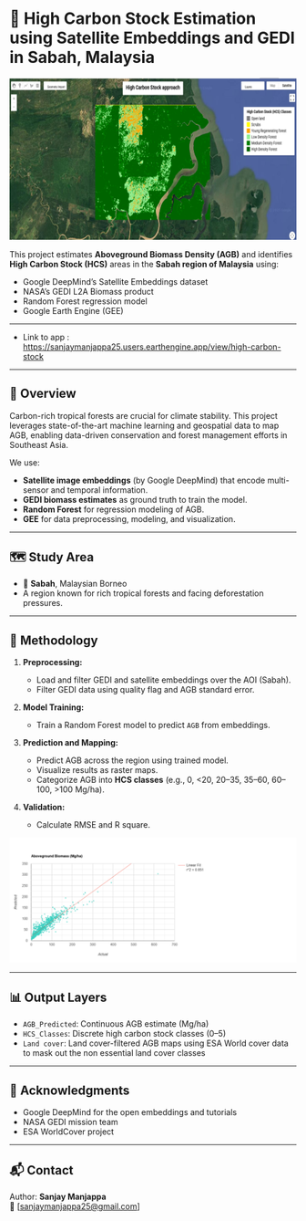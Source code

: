 # 🌳 High Carbon Stock Estimation using Satellite Embeddings and GEDI in Sabah, Malaysia

![HCS map](images/Picture2.png)

This project estimates **Aboveground Biomass Density (AGB)** and identifies **High Carbon Stock (HCS)** areas in the **Sabah region of Malaysia** using:

- Google DeepMind’s Satellite Embeddings dataset
- NASA’s GEDI L2A Biomass product
- Random Forest regression model
- Google Earth Engine (GEE)

---

- Link to app : https://sanjaymanjappa25.users.earthengine.app/view/high-carbon-stock

---

## 🚀 Overview

Carbon-rich tropical forests are crucial for climate stability. This project leverages state-of-the-art machine learning and geospatial data to map AGB, enabling data-driven conservation and forest management efforts in Southeast Asia.

We use:
- **Satellite image embeddings** (by Google DeepMind) that encode multi-sensor and temporal information.
- **GEDI biomass estimates** as ground truth to train the model.
- **Random Forest** for regression modeling of AGB.
- **GEE** for data preprocessing, modeling, and visualization.

---

## 🗺️ Study Area

- 📍 **Sabah**, Malaysian Borneo  
- A region known for rich tropical forests and facing deforestation pressures.

---

## 🧠 Methodology

1. **Preprocessing:**
   - Load and filter GEDI and satellite embeddings over the AOI (Sabah).
   - Filter GEDI data using quality flag and AGB standard error.

2. **Model Training:**
   - Train a Random Forest model to predict `AGB` from embeddings.

3. **Prediction and Mapping:**
   - Predict AGB across the region using trained model.
   - Visualize results as raster maps.
   - Categorize AGB into **HCS classes** (e.g., 0, <20, 20–35, 35–60, 60–100, >100 Mg/ha).

4. **Validation:**
   - Calculate RMSE and R square.

![Scatter plot](images/scatter_plot.png)

---

## 📊 Output Layers

- `AGB_Predicted`: Continuous AGB estimate (Mg/ha)
- `HCS_Classes`: Discrete high carbon stock classes (0–5)
- `Land cover`: Land cover-filtered AGB maps using ESA World cover data to mask out the non essential land cover classes

---

## 🤝 Acknowledgments

- Google DeepMind for the open embeddings and tutorials
- NASA GEDI mission team
- ESA WorldCover project

---

## 📬 Contact
Author:
**Sanjay Manjappa**  
📧 [sanjaymanjappa25@gmail.com]  